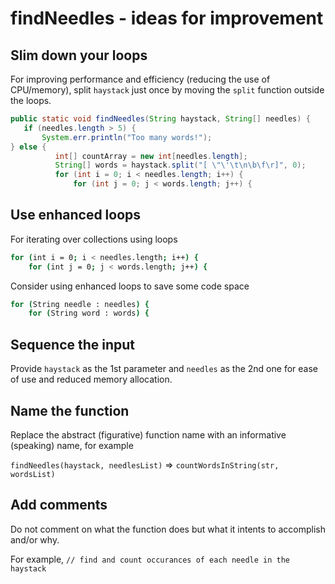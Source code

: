 # findNeedles - ideas for improvement

## Slim down your loops

For improving performance and efficiency (reducing the use of CPU/memory), split `haystack` just once by moving the `split` function outside the loops.

```java
public static void findNeedles(String haystack, String[] needles) {
   if (needles.length > 5) {
       System.err.println("Too many words!");
} else {
          int[] countArray = new int[needles.length];
          String[] words = haystack.split("[ \"\'\t\n\b\f\r]", 0);
          for (int i = 0; i < needles.length; i++) {
              for (int j = 0; j < words.length; j++) {
```

## Use enhanced loops

For iterating over collections using loops

```bash
for (int i = 0; i < needles.length; i++) {
    for (int j = 0; j < words.length; j++) {
```

Consider using enhanced loops to save some code space
 
```bash
for (String needle : needles) {
    for (String word : words) {
```

## Sequence the input

Provide `haystack` as the 1st parameter and `needles` as the 2nd one for ease of use and reduced memory allocation.

## Name the function

Replace the abstract (figurative) function name with an informative (speaking) name, for example

`findNeedles(haystack, needlesList)` => `countWordsInString(str, wordsList)`

## Add comments

 Do not comment on what the function does but what it intents to accomplish and/or why.
 
 For example, `// find and count occurances of each needle in the haystack`
 
